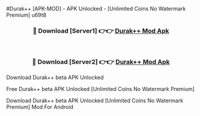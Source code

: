 #Durak++ [APK-MOD] - APK Unlocked - [Unlimited Coins No Watermark Premium] u69t8



<div align="center">

<h3>🔴 Download [Server1] 👉👉 <a href="https://momento.my/?title=Durak++">Durak++ Mod Apk</a></h3><br>

<h3>🔴 Download [Server2] 👉👉 <a href="https://momento.my/?title=Durak++">Durak++ Mod Apk</a></h3>
</div>



Download Durak++ beta APK Unlocked

Free Durak++ beta APK Unlocked [Unlimited Coins No Watermark Premium]

Download Durak++ beta APK Unlocked [Unlimited Coins No Watermark Premium] Mod For Android
